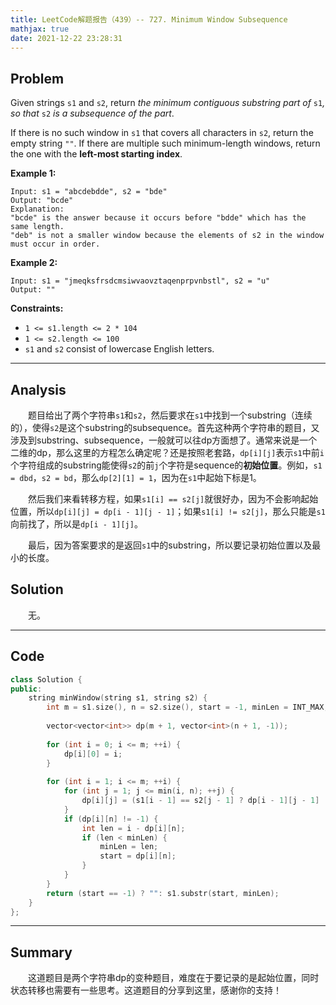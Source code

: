 ```yaml
---
title: LeetCode解题报告（439）-- 727. Minimum Window Subsequence
mathjax: true
date: 2021-12-22 23:28:31
---
```


## Problem

Given strings `s1` and `s2`, return *the minimum contiguous substring part of* `s1`*, so that* `s2` *is a subsequence of the part*.

If there is no such window in `s1` that covers all characters in `s2`, return the empty string `""`. If there are multiple such minimum-length windows, return the one with the **left-most starting index**.

<!-- more -->

**Example 1:**

```
Input: s1 = "abcdebdde", s2 = "bde"
Output: "bcde"
Explanation: 
"bcde" is the answer because it occurs before "bdde" which has the same length.
"deb" is not a smaller window because the elements of s2 in the window must occur in order.
```

**Example 2:**

```
Input: s1 = "jmeqksfrsdcmsiwvaovztaqenprpvnbstl", s2 = "u"
Output: ""
```

**Constraints:**

- `1 <= s1.length <= 2 * 104`
- `1 <= s2.length <= 100`
- `s1` and `s2` consist of lowercase English letters.

------

## Analysis

&emsp;&emsp;题目给出了两个字符串`s1`和`s2`，然后要求在`s1`中找到一个substring（连续的），使得`s2`是这个substring的subsequence。首先这种两个字符串的题目，又涉及到substring、subsequence，一般就可以往dp方面想了。通常来说是一个二维的dp，那么这里的方程怎么确定呢？还是按照老套路，`dp[i][j]`表示`s1`中前`i`个字符组成的substring能使得`s2`的前`j`个字符是sequence的**初始位置**。例如，`s1 = dbd`，`s2 = bd`，那么`dp[2][1] = 1`，因为在`s1`中起始下标是1。

&emsp;&emsp;然后我们来看转移方程，如果`s1[i] == s2[j]`就很好办，因为不会影响起始位置，所以`dp[i][j] = dp[i - 1][j - 1]`；如果`s1[i] != s2[j]`，那么只能是`s1`向前找了，所以是`dp[i - 1][j]`。

&emsp;&emsp;最后，因为答案要求的是返回`s1`中的substring，所以要记录初始位置以及最小的长度。

## Solution

&emsp;&emsp;无。

------

## Code

```c++
class Solution {
public:
    string minWindow(string s1, string s2) {
        int m = s1.size(), n = s2.size(), start = -1, minLen = INT_MAX;
        
        vector<vector<int>> dp(m + 1, vector<int>(n + 1, -1));
        
        for (int i = 0; i <= m; ++i) {
            dp[i][0] = i;
        }
        
        for (int i = 1; i <= m; ++i) {
            for (int j = 1; j <= min(i, n); ++j) {
                dp[i][j] = (s1[i - 1] == s2[j - 1] ? dp[i - 1][j - 1] : dp[i - 1][j]);
            }
            if (dp[i][n] != -1) {
                int len = i - dp[i][n];
                if (len < minLen) {
                    minLen = len;
                    start = dp[i][n];
                }
            }
        }
        return (start == -1) ? "": s1.substr(start, minLen);
    }
};
```

------

## Summary

&emsp;&emsp;这道题目是两个字符串dp的变种题目，难度在于要记录的是起始位置，同时状态转移也需要有一些思考。这道题目的分享到这里，感谢你的支持！
